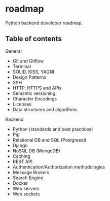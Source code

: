 # roadmap
Python backend developer roadmap.

## Table of contents

General
- Git and Gitflow
- Terminal
- SOLID, KISS, YAGNI
- Design Patterns
- SSH
- HTTP, HTTPS and APIs
- Semantic versioning
- Character Encodings
- Licenses
- Data structures and algorithms

Backend
- Python (standards and best practices)
- Pip
- Relational DB and SQL (Postgresql)
- Django
- NoSQL DB (MongoDB)
- Caching
- REST API
- Authentication/Authorization methodologies
- Message Brokers
- Search Engine
- Docker
- Web servers
- Web sockets
